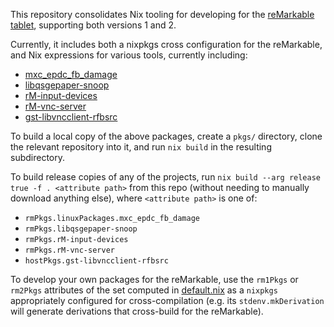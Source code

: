 This repository consolidates Nix tooling for developing for the
[reMarkable tablet](https://remarkable.com), supporting both versions
1 and 2.

Currently, it includes both a nixpkgs cross configuration for the
reMarkable, and Nix expressions for various tools, currently
including:
- [mxc_epdc_fb_damage](https://github.com/pl-semiotics/mxc_epdc_fb_damage)
- [libqsgepaper-snoop](https://github.com/pl-semiotics/libqsgepaper-snoop)
- [rM-input-devices](https://github.com/pl-semiotics/rM-input-devices)
- [rM-vnc-server](https://github.com/pl-semiotics/rM-vnc-server)
- [gst-libvncclient-rfbsrc](https://github.com/pl-semiotics/gst-libvncclient-rfbsrc)

To build a local copy of the above packages, create a `pkgs/`
directory, clone the relevant repository into it, and run `nix build`
in the resulting subdirectory.

To build release copies of any of the projects, run `nix build --arg
release true -f . <attribute path>` from this repo (without needing to
manually download anything else), where `<attribute path>` is one of:
- `rmPkgs.linuxPackages.mxc_epdc_fb_damage`
- `rmPkgs.libqsgepaper-snoop`
- `rmPkgs.rM-input-devices`
- `rmPkgs.rM-vnc-server`
- `hostPkgs.gst-libvncclient-rfbsrc`

To develop your own packages for the reMarkable, use the `rm1Pkgs` or
`rm2Pkgs` attributes of the set computed in
[default.nix](./default.nix) as a `nixpkgs` appropriately configured
for cross-compilation (e.g. its `stdenv.mkDerivation` will generate
derivations that cross-build for the reMarkable).
